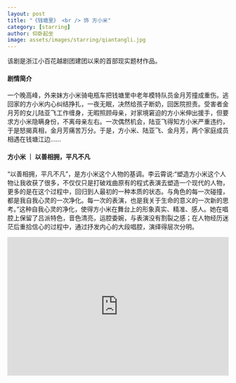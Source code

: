 ```yaml
---
layout: post
title: "《钱塘里》 <br /> 饰 方小米"
category: [starring]
author: 仰卧起坐
image: assets/images/starring/qiantangli.jpg
---
```


该剧是浙江小百花越剧团建团以来的首部现实题材作品。

#### 剧情简介
一个晚高峰，外来妹方小米骑电瓶车把钱塘里中老年模特队员金月芳撞成重伤。逃回家的方小米内心纠结挣扎，一夜无眠，决然给孩子断奶，回医院担责。受害者金月芳的女儿陆亚飞工作缠身，无暇照顾母亲，对家境窘迫的方小米伸出援手，但要求方小米隐瞒身份，不离母亲左右。一次偶然机会，陆亚飞得知方小米严重违约，于是怒揭真相，金月芳痛苦万分。于是，方小米、陆亚飞、金月芳，两个家庭成员相遇在钱塘江边……

#### 方小米 ｜ 以善相拥，平凡不凡
“以善相拥，平凡不凡”，是方小米这个人物的基调。李云霄说:“塑造方小米这个人物让我收获了很多，不仅仅只是打破戏曲原有的程式表演去塑造一个现代的人物，更多的是在这个过程中，回归到人最初的一种本质的状态。与角色的每一次碰撞，都是我自我心灵的一次净化。每一次的表演，也是我关于生命的意义的一次新的思考。”这种自我心灵的净化，使得方小米在舞台上的形象真实、精准、感人。她在唱腔上保留了吕派特色，音色清亮，运腔委婉，与表演没有割裂之感；在人物经历迷茫后重拾信心的过程中，通过抒发内心的大段唱腔，演绎得层次分明。


<p><iframe style="width:100%;" height="315" src="https://www.bilibili.com/video/BV1FdpmenEkG?p=1&vd_source=77d4164c889440e8c57fc862e347e238" frameborder="0" allowfullscreen></iframe></p>

